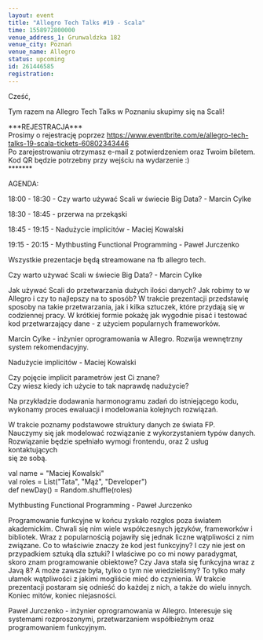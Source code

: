 ```yaml
---
layout: event
title: "Allegro Tech Talks #19 - Scala"
time: 1558972800000
venue_address_1: Grunwaldzka 182
venue_city: Poznań
venue_name: Allegro
status: upcoming
id: 261446585
registration: 
---
```


<p>Cześć,</p>
<p>Tym razem na Allegro Tech Talks w Poznaniu skupimy się na Scali!</p>
<p>***REJESTRACJA***<br />Prosimy o rejestrację poprzez <a href="https://www.eventbrite.com/e/allegro-tech-talks-19-scala-tickets-60802343446" class="linkified">https://www.eventbrite.com/e/allegro-tech-talks-19-scala-tickets-60802343446</a><br />Po zarejestrowaniu otrzymasz e-mail z potwierdzeniem oraz Twoim biletem. Kod QR będzie potrzebny przy wejściu na wydarzenie :)<br />*******</p>
<p>AGENDA:</p>
<p>18:00 - 18:30 - Czy warto używać Scali w świecie Big Data? - Marcin Cylke</p>
<p>18:30 - 18:45 - przerwa na przekąski</p>
<p>18:45 - 19:15 - Nadużycie implicitów - Maciej Kowalski</p>
<p>19:15 - 20:15 - Mythbusting Functional Programming - Paweł Jurczenko</p>
<p>Wszystkie prezentacje będą streamowane na fb allegro tech.</p>
<p>Czy warto używać Scali w świecie Big Data? - Marcin Cylke</p>
<p>Jak używać Scali do przetwarzania dużych ilości danych? Jak robimy to w Allegro i czy to najlepszy na to sposób? W trakcie prezentacji przedstawię sposoby na takie przetwarzania, jak i kilka sztuczek, które przydają się w codziennej pracy. W krótkiej formie pokażę jak wygodnie pisać i testować kod przetwarzający dane - z użyciem popularnych frameworków.</p>
<p>Marcin Cylke - inżynier oprogramowania w Allegro. Rozwija wewnętrzny system rekomendacyjny.</p>
<p>Nadużycie implicitów - Maciej Kowalski</p>
<p>Czy pojęcie implicit parametrów jest Ci znane?<br />Czy wiesz kiedy ich użycie to tak naprawdę nadużycie?</p>
<p>Na przykładzie dodawania harmonogramu zadań do istniejącego kodu,<br />wykonamy proces ewaluacji i modelowania kolejnych rozwiązań.</p>
<p>W trakcie poznamy podstawowe struktury danych ze świata FP.<br />Nauczymy się jak modelować rozwiązanie z wykorzystaniem typów danych.<br />Rozwiązanie będzie spełniało wymogi frontendu, oraz 2 usług kontaktujących<br />się ze sobą.</p>
<p>val name = "Maciej Kowalski"<br />val roles = List("Tata", "Mąż", "Developer")<br />def newDay() = Random.shuffle(roles)</p>
<p>Mythbusting Functional Programming - Paweł Jurczenko</p>
<p>Programowanie funkcyjne w końcu zyskało rozgłos poza światem akademickim. Chwali się nim wiele współczesnych języków, frameworków i bibliotek. Wraz z popularnością pojawiły się jednak liczne wątpliwości z nim związane. Co to właściwie znaczy że kod jest funkcyjny? I czy nie jest on przypadkiem sztuką dla sztuki? I właściwe po co mi nowy paradygmat, skoro znam programowanie obiektowe? Czy Java stała się funkcyjna wraz z Javą 8? A może zawsze była, tylko o tym nie wiedzieliśmy? To tylko mały ułamek wątpliwości z jakimi mogliście mieć do czynienia. W trakcie prezentacji postaram się odnieść do każdej z nich, a także do wielu innych. Koniec mitów, koniec niejasności.</p>
<p>Paweł Jurczenko - inżynier oprogramowania w Allegro. Interesuje się systemami rozproszonymi, przetwarzaniem współbieżnym oraz programowaniem funkcyjnym.</p>
